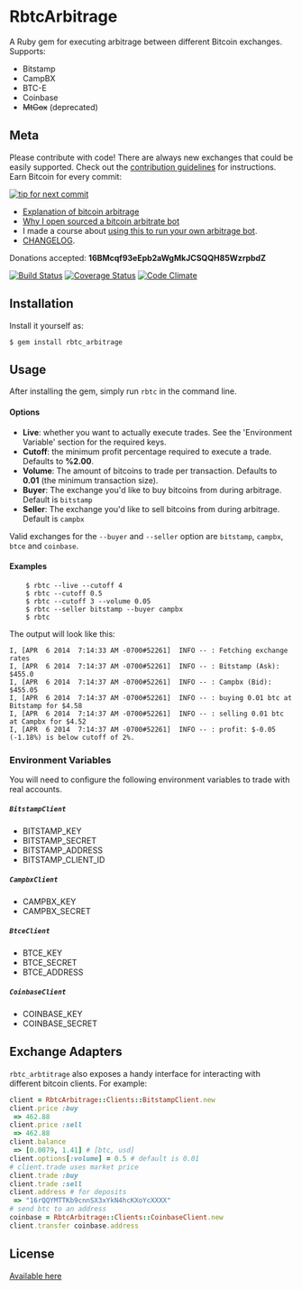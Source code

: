 # RbtcArbitrage

A Ruby gem for executing arbitrage between different Bitcoin exchanges. Supports:

- Bitstamp
- CampBX
- BTC-E
- Coinbase
- ~~MtGox~~ (deprecated)

## Meta

Please contribute with code! There are always new exchanges that could be easily supported.
Check out the [contribution guidelines](https://github.com/hstove/rbtc_arbitrage/blob/master/CONTRIBUTING.md)
for instructions. Earn Bitcoin for every commit:

[![tip for next commit](http://tip4commit.com/projects/698.svg)](http://tip4commit.com/projects/698)

- [Explanation of bitcoin arbitrage](http://hankstoever.com/posts/13-Everything-you-need-to-know-about-Bitcoin-arbitrage)
- [Why I open sourced a bitcoin arbitrate bot](http://hankstoever.com/posts/2-Why-I-open-sourced-a-bitcoin-arbitrage-bot)
- I made a course about [using this to run your own arbitrage bot](https://www.uludum.org/funds/2).
- [CHANGELOG](https://github.com/hstove/rbtc_arbitrage/releases).

Donations accepted: **16BMcqf93eEpb2aWgMkJCSQQH85WzrpbdZ**

[![Build Status](https://travis-ci.org/hstove/rbtc_arbitrage.png?branch=master)](https://travis-ci.org/hstove/rbtc_arbitrage)
[![Coverage Status](https://coveralls.io/repos/hstove/rbtc_arbitrage/badge.png)](https://coveralls.io/r/hstove/rbtc_arbitrage)
[![Code Climate](https://codeclimate.com/github/hstove/rbtc_arbitrage.png)](https://codeclimate.com/github/hstove/rbtc_arbitrage)

## Installation

Install it yourself as:

    $ gem install rbtc_arbitrage

## Usage

After installing the gem, simply run `rbtc` in the command line.

#### Options

- **Live**: whether you want to actually execute trades. See the 'Environment
Variable' section for the required keys.
- **Cutoff**: the minimum profit percentage required to execute a trade. Defaults to **%2.00**.
- **Volume**: The amount of bitcoins to trade per transaction. Defaults to **0.01** (the minimum transaction size).
- **Buyer**: The exchange you'd like to buy bitcoins from during arbitrage. Default is `bitstamp`
- **Seller**: The exchange you'd like to sell bitcoins from during arbitrage. Default is `campbx`

Valid exchanges for the `--buyer` and `--seller` option are `bitstamp`, `campbx`,
`btce` and `coinbase`.

#### Examples

~~~
	$ rbtc --live --cutoff 4
	$ rbtc --cutoff 0.5
	$ rbtc --cutoff 3 --volume 0.05
	$ rbtc --seller bitstamp --buyer campbx
	$ rbtc
~~~

The output will look like this:

~~~
I, [APR  6 2014  7:14:33 AM -0700#52261]  INFO -- : Fetching exchange rates
I, [APR  6 2014  7:14:37 AM -0700#52261]  INFO -- : Bitstamp (Ask): $455.0
I, [APR  6 2014  7:14:37 AM -0700#52261]  INFO -- : Campbx (Bid): $455.05
I, [APR  6 2014  7:14:37 AM -0700#52261]  INFO -- : buying 0.01 btc at Bitstamp for $4.58
I, [APR  6 2014  7:14:37 AM -0700#52261]  INFO -- : selling 0.01 btc at Campbx for $4.52
I, [APR  6 2014  7:14:37 AM -0700#52261]  INFO -- : profit: $-0.05 (-1.18%) is below cutoff of 2%.
~~~

### Environment Variables

You will need to configure the following environment variables
to trade with real accounts.

##### `BitstampClient`

*   BITSTAMP_KEY
*   BITSTAMP_SECRET
*   BITSTAMP_ADDRESS
*   BITSTAMP_CLIENT_ID

##### `CampbxClient`

- CAMPBX_KEY
- CAMPBX_SECRET

##### `BtceClient`

*   BTCE_KEY
*   BTCE_SECRET
*   BTCE_ADDRESS

##### `CoinbaseClient`

*   COINBASE_KEY
*   COINBASE_SECRET

## Exchange Adapters

`rbtc_arbtitrage` also exposes a handy interface for interacting with different
bitcoin clients. For example:

~~~ruby
client = RbtcArbitrage::Clients::BitstampClient.new
client.price :buy
 => 462.88
client.price :sell
 => 462.88
client.balance
 => [0.0079, 1.41] # [btc, usd]
client.options[:volume] = 0.5 # default is 0.01
# client.trade uses market price
client.trade :buy
client.trade :sell
client.address # for deposits
 => "16rQQYMTTKb9cnnSX3xYkN4hcKXoYcXXXX"
# send btc to an address
coinbase = RbtcArbitrage::Clients::CoinbaseClient.new
client.transfer coinbase.address
~~~

## License

[Available here](LICENSE.txt)
